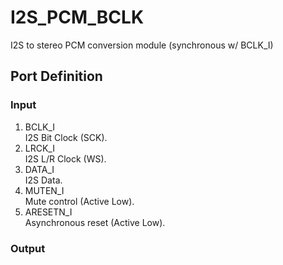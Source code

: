 # I2S_PCM_BCLK
I2S to stereo PCM conversion module (synchronous w/ BCLK_I)

## Port Definition
### Input
1. BCLK_I  
I2S Bit Clock (SCK).
1. LRCK_I  
I2S L/R Clock (WS).
1. DATA_I  
I2S Data.
1. MUTEN_I  
Mute control (Active Low).
1. ARESETN_I  
Asynchronous reset (Active Low).

### Output
